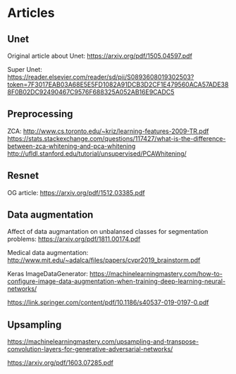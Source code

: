 # Articles

## Unet
Original article about Unet: https://arxiv.org/pdf/1505.04597.pdf

Super Unet: https://reader.elsevier.com/reader/sd/pii/S0893608019302503?token=7F3017EAB03A68E5E5FD1082A91DCB3D2CF1E479560ACA57ADE388F0B02DC92490467C9576F688325A052AB16E9CADC5
## Preprocessing
ZCA: 
http://www.cs.toronto.edu/~kriz/learning-features-2009-TR.pdf
https://stats.stackexchange.com/questions/117427/what-is-the-difference-between-zca-whitening-and-pca-whitening
http://ufldl.stanford.edu/tutorial/unsupervised/PCAWhitening/

## Resnet

OG article: https://arxiv.org/pdf/1512.03385.pdf

## Data augmentation
Affect of data augmantation on unbalansed classes for segmentation problems: https://arxiv.org/pdf/1811.00174.pdf

Medical data augmentation: http://www.mit.edu/~adalca/files/papers/cvpr2019_brainstorm.pdf

Keras ImageDataGenerator: https://machinelearningmastery.com/how-to-configure-image-data-augmentation-when-training-deep-learning-neural-networks/

https://link.springer.com/content/pdf/10.1186/s40537-019-0197-0.pdf

## Upsampling
https://machinelearningmastery.com/upsampling-and-transpose-convolution-layers-for-generative-adversarial-networks/

https://arxiv.org/pdf/1603.07285.pdf
